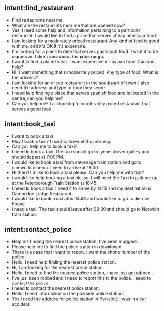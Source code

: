 ## intent:find_restaurant
- Find restaurants near me.
- What are the restaurants near me that are opened now?
- Yes, I need some help and information pertaining to a particular restaurant. I would like to find a place that serves cheap american food.
- I am looking for a moderately priced restaurant. Any kind of food is good with me. and it's OK if it's expensive. 
- I'm looking for a place to dine that serves gastropub food. I want it to be expensive. I don't care about the price range.
- I want to find a place to eat. I want expensive malaysian food. Can you help?
- HI, I want something that's moderately priced. Any type of food. What is the address?
- I am looking for an cheap restaurant in the south part of town. I also need the address and type of food they serve. 
- I need help finding a place that serves spanish food and is located in the centre, can you help me?
- Can you help me? I am looking for moderately priced restaurant that serves a good food. 

## intent:book_taxi
- I want to book a taxi
- May I book a taxi? I need to leave at the morning.
- Can you help me to book a taxi?
- I need to book a taxi. The taxi should go to lynne strover gallery and should depart at 7:00 PM.
- I would like to book a taxi from stevenage train station and go to cineworld cinema. I need to arrive at 18:00
- Hi there! I'd like to book a taxi please. Can you help me with that?
- i would like help booking a taxi please. I will need the Taxi to pick me up at the Peterborough Train Station at 18:45.
- I need to book a taxi. I need it to arrive by 14:15 and my destination is Cambridge Lodge Restaurant.
- I would like to book a taxi after 14:00 and would like to go to the rice house.
- i need a taxi. The taxi should leave after 02:30 and should go to Norwich train station.

## intent:contact_police
- Help me finding the nearest police station, I've been mugged?.
- Please help me to find the police station in downtowm.
- There is a case that I want to report, i want the phone number of the police.
- Hello, I need help finding the nearest police station.
- Hi, I am looking for the nearest police station.
- Hello, I need to find the nearest police station, I have just got robbed .
- I've just been robbed and I need to report this to the police. I need to contact the police.
- I need to contact the nearest police station. 
- Hello, I need information on the parkside police station.
- Yes I need the address for police station in Parkside, I was in a car accident.
